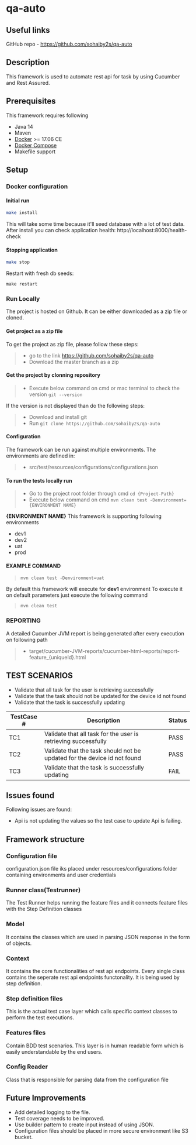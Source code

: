 # qa-auto

## Useful links

GitHub repo - https://github.com/sohaiby2s/qa-auto


## Description
This framework is used to automate rest api for task by using Cucumber and Rest Assured.

## Prerequisites
This framework requires following
* Java 14
* Maven
* [Docker](https://www.docker.com) >= 17.06 CE
* [Docker Compose](https://docs.docker.com/compose/install/)
* Makefile support
## Setup
### Docker configuration

#### Initial run
```bash
make install
```
This will take some time because it'll seed database with a lot of test data.
After install you can check application health: http://localhost:8000/health-check

#### Stopping application
```bash
make stop
```

Restart with fresh db seeds:
```
make restart
```

### Run Locally
The project is hosted on Github. It can be either downloaded as a zip file or cloned.

#### Get project as a zip file
To get the project as zip file, please follow these steps:
> * go to the link https://github.com/sohaiby2s/qa-auto
> * Download the master branch as a zip
#### Get the project by clonning repository
> * Execute below command on cmd or mac terminal to check the version
> ```git --version```

If the version is not displayed than do the following steps:
> * Download and install git
> * Run ```git clone https://github.com/sohaiby2s/qa-auto```
#### Configuration
The framework can be run against multiple environments. The environments are defined in:
> * src/test/resources/configurations/configurations.json
#### To run the tests locally run
> *   Go to the project root folder through cmd
>     ```cd {Project-Path}```
> *   Execute below command on cmd
>     ```mvn clean test -Denvironment={ENVIRONMENT NAME}```

**{ENVIRONMENT NAME}**
This framework is supporting following environments
* dev1
* dev2
* uat
* prod

#### EXAMPLE COMMAND
> ```mvn clean test -Denvironment=uat```

By default this framework will execute for **dev1** environment
To execute it on default parameters just execute the following command
> ```mvn clean test```

### REPORTING
A detailed Cucumber JVM report is being generated after every execution on following path
> * target/cucumber-JVM-reports/cucumber-html-reports/report-feature_{uniqueId}.html

## TEST SCENARIOS
* Validate that all task for the user is retrieving successfully
* Validate that the task should not be updated for the device id not found
* Validate that the task is successfully updating

| TestCase # | Description | Status |
|------------|-------------|--------|
| TC1        | Validate that all task for the user is retrieving successfully  | PASS   |
| TC2        | Validate that the task should not be updated for the device id not found   | PASS   | 
| TC3        | Validate that the task is successfully updating   | FAIL   |

## Issues found
Following issues are found:
* Api is not updating the values so the test case to update Api is failing.
## Framework structure
### Configuration file
configuration.json file iks placed under resources/configurations folder containing environments and user credentials 
### Runner class(Testrunner)
The Test Runner helps running the feature files and it connects feature files with the Step Definition classes
### Model
It contains the classes which are used in parsing JSON response in the form of objects.
### Context
It contains the core functionalities of rest api endpoints. Every single class contains the seperate rest api endpoints functonality. It is being used by step definition. 
### Step definition files
This is the actual test case layer which calls specific context classes to perform the test executions.
### Features files
Contain BDD test scenarios. This layer is in human readable form which is easily understandable by the end users.
### Config Reader
Class that is responsible for parsing data from the configuration file
## Future Improvements
* Add detailed logging to the file.
* Test coverage needs to be improved.
* Use builder pattern to create input instead of using JSON.
* Configuration files should be placed in more secure environment like S3 bucket.